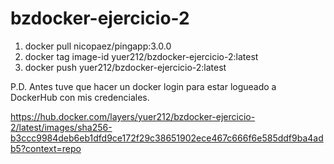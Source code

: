 # bzdocker-ejercicio-2
1. docker pull nicopaez/pingapp:3.0.0
2. docker tag image-id yuer212/bzdocker-ejercicio-2:latest
3. docker push yuer212/bzdocker-ejercicio-2:latest

P.D. Antes tuve que hacer un docker login para estar logueado a DockerHub con mis credenciales.

https://hub.docker.com/layers/yuer212/bzdocker-ejercicio-2/latest/images/sha256-b3ccc9984deb6eb1dfd9ce172f29c38651902ece467c666f6e585ddf9ba4adb5?context=repo